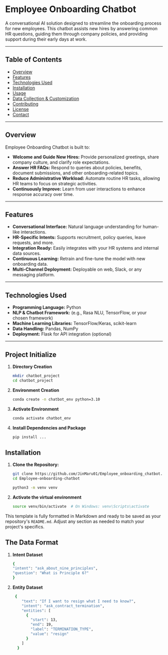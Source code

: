 # Employee Onboarding Chatbot

A conversational AI solution designed to streamline the onboarding process for new employees. This chatbot assists new hires by answering common HR questions, guiding them through company policies, and providing support during their early days at work.

---

## Table of Contents

- [Overview](#overview)
- [Features](#features)
- [Technologies Used](#technologies-used)
- [Installation](#installation)
- [Usage](#usage)
- [Data Collection & Customization](#data-collection--customization)
- [Contributing](#contributing)
- [License](#license)
- [Contact](#contact)

---

## Overview

Employee Onboarding Chatbot is built to:
- **Welcome and Guide New Hires:** Provide personalized greetings, share company culture, and clarify role expectations.
- **Answer HR FAQs:** Respond to queries about policies, benefits, document submissions, and other onboarding-related topics.
- **Reduce Administrative Workload:** Automate routine HR tasks, allowing HR teams to focus on strategic activities.
- **Continuously Improve:** Learn from user interactions to enhance response accuracy over time.

---

## Features

- **Conversational Interface:** Natural language understanding for human-like interactions.
- **HR-Specific Intents:** Supports recruitment, policy queries, leave requests, and more.
- **Integration Ready:** Easily integrates with your HR systems and internal data sources.
- **Continuous Learning:** Retrain and fine-tune the model with new onboarding data.
- **Multi-Channel Deployment:** Deployable on web, Slack, or any messaging platform.

---

## Technologies Used

- **Programming Language:** Python
- **NLP & Chatbot Framework:** (e.g., Rasa NLU, TensorFlow, or your chosen framework)
- **Machine Learning Libraries:** TensorFlow/Keras, scikit-learn
- **Data Handling:** Pandas, NumPy
- **Deployment:** Flask for API integration (optional)

---
## Project Initialize

1. **Directory Creation**
   
   ```bash
   mkdir chatbot_project
   cd chatbot_project
2. **Environment Creation**

   ```bash
   conda create -n chatbot_env python=3.10
3. **Activate Environment**
   
   ```bash
   conda activate chatbot_env
4. **Install Dependencies and Package**
   
   ```bash
   pip install ...

## Installation

1. **Clone the Repository:**

   ```bash
   git clone https://github.com/JinMaru01/Employee_onboarding_chatbot.git 
   cd Employee-onboarding-chatbot

   python3 -m venv venv
2. **Activate the virtual environment**
    ```bash
    source venv/bin/activate  # On Windows: venv\Scripts\activate

This template is fully formatted in Markdown and ready to be saved as your repository's `README.md`. Adjust any section as needed to match your project's specifics.
## The Data Format

1. **Intent Dataset**

   ```bash
   {
   "intent": "ask_about_nine_principles",
   "question": "What is Principle 6?"
   }

2. **Entity Dataset**
   
   ```bash
    {
       "text": "If I want to resign what I need to know?",
       "intent": "ask_contract_termination",
       "entities": [
         {
           "start": 13,
           "end": 19,
           "label": "TERMINATION_TYPE",
           "value": "resign"
         }
       ]
     }
